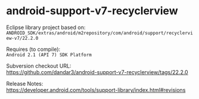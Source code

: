 android-support-v7-recyclerview
===============================

Eclipse library project based on:<br/>
`ANDROID_SDK/extras/android/m2repository/com/android/support/recyclerview-v7/22.2.0`

Requires (to compile):<br/>
`Android 2.1 (API 7) SDK Platform`

Subversion checkout URL:<br/>
https://github.com/dandar3/android-support-v7-recyclerview/tags/22.2.0

Release Notes:<br/>
https://developer.android.com/tools/support-library/index.html#revisions